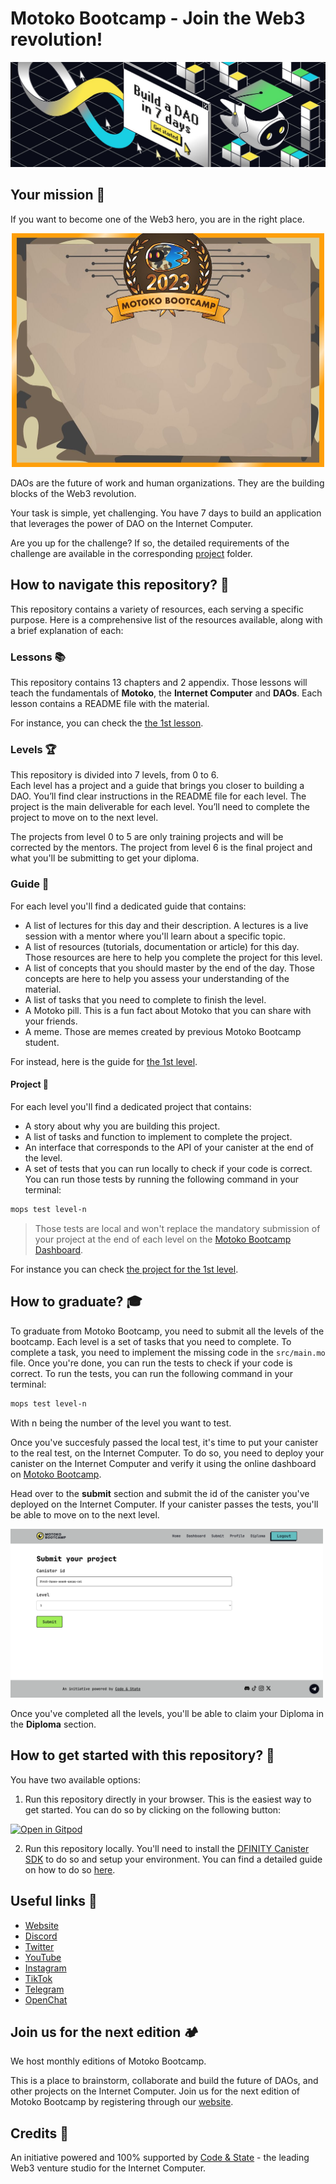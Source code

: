 # Motoko Bootcamp - Join the Web3 revolution!

<p> <img src="./assets/readme/build_a_dao_in_seven_days.jpeg" alt="Build" /> </p>

## Your mission 📜

If you want to become one of the Web3 hero, you are in the right place. <br/>

<p align="center"> <img src="./assets/readme/diploma_mbc.jpg" alt="Build" width="500px" /> </p>

DAOs are the future of work and human organizations. They are the building blocks of the Web3 revolution. <br/>

Your task is simple, yet challenging. You have 7 days to build an application that leverages the power of DAO on the Internet Computer. <br/>

Are you up for the challenge? If so, the detailed requirements of the challenge are available in the corresponding [project](./levels/level_6/PROJECT.MD) folder.

## How to navigate this repository? 🧭

This repository contains a variety of resources, each serving a specific purpose. Here is a comprehensive list of the resources available, along with a brief explanation of each:

### Lessons 📚

This repository contains 13 chapters and 2 appendix. Those lessons will teach the fundamentals of **Motoko**, the **Internet Computer** and **DAOs**. Each lesson contains a README file with the material.

For instance, you can check the [the 1st lesson](./lessons/chapter-1/CHAPTER-1.MD).

### Levels 🏆

This repository is divided into 7 levels, from 0 to 6. <br/>
Each level has a project and a guide that brings you closer to building a DAO. You’ll find clear instructions in the README file for each level. The project is the main deliverable for each level. You’ll need to complete the project to move on to the next level.

The projects from level 0 to 5 are only training projects and will be corrected by the mentors. The project from level 6 is the final project and what you'll be submitting to get your diploma.

### Guide 📖

For each level you'll find a dedicated guide that contains:

- A list of lectures for this day and their description. A lectures is a live session with a mentor where you'll learn about a specific topic.
- A list of resources (tutorials, documentation or article) for this day. Those resources are here to help you complete the project for this level.
- A list of concepts that you should master by the end of the day. Those concepts are here to help you assess your understanding of the material.
- A list of tasks that you need to complete to finish the level.
- A Motoko pill. This is a fun fact about Motoko that you can share with your friends.
- A meme. Those are memes created by previous Motoko Bootcamp student.

For instead, here is the guide for [the 1st level](./levels/level_1/README.MD).

#### Project 📝

For each level you'll find a dedicated project that contains:

- A story about why you are building this project.
- A list of tasks and function to implement to complete the project.
- An interface that corresponds to the API of your canister at the end of the level.
- A set of tests that you can run locally to check if your code is correct. You can run those tests by running the following command in your terminal:

```bash
mops test level-n
```

> Those tests are local and won't replace the mandatory submission of your project at the end of each level on the [Motoko Bootcamp Dashboard](https://www.motokobootcamp.com/).

For instance you can check [the project for the 1st level](./levels/level_1/project/PROJECT.MD).

## How to graduate? 🎓

To graduate from Motoko Bootcamp, you need to submit all the levels of the bootcamp. Each level is a set of tasks that you need to complete. To complete a task, you need to implement the missing code in the `src/main.mo` file. Once you're done, you can run the tests to check if your code is correct. To run the tests, you can run the following command in your terminal:

```bash
mops test level-n
```

With n being the number of the level you want to test.

Once you've succesfuly passed the local test, it's time to put your canister to the real test, on the Internet Computer. To do so, you need to deploy your canister on the Internet Computer and verify it using the online dashboard on [Motoko Bootcamp](https://www.motokobootcamp.com/).

Head over to the **submit** section and submit the id of the canister you've deployed on the Internet Computer. If your canister passes the tests, you'll be able to move on to the next level.

<p> <img src="./assets/submit_mbc.png" alt="Submit" width="500"/> </p>

Once you've completed all the levels, you'll be able to claim your Diploma in the **Diploma** section.

## How to get started with this repository? 🚀

You have two available options:

1. Run this repository directly in your browser. This is the easiest way to get started. You can do so by clicking on the following button:

[![Open in Gitpod](https://gitpod.io/button/open-in-gitpod.svg)](https://gitpod.io/#https://github.com/motoko-bootcamp/dao-adventure)

2. Run this repository locally. You'll need to install the [DFINITY Canister SDK](https://sdk.dfinity.org/docs/quickstart/local-quickstart.html) to do so and setup your environment. You can find a detailed guide on how to do so [here](https://www.youtube.com/watch?v=DTDP7WYU07w).

## Useful links 🔗

- [Website](https://www.motokobootcamp.com/)
- [Discord](https://discord.gg/uAvPEZtD4e)
- [Twitter](https://twitter.com/motoko_bootcamp/)
- [YouTube](https://www.youtube.com/@motoko_bootcamp)
- [Instagram](https://www.instagram.com/motokobootcamp/)
- [TikTok](https://www.tiktok.com/@motoko_bootcamp)
- [Telegram](https://t.me/+pwW_RfcXsscyMTQ0)
- [OpenChat](https://oc.app/community/kvmak-aaaaa-aaaar-atmsq-cai/channel/296950142123807371690206543790609462636/?ref=lfwpr-yyaaa-aaaaf-abvzq-cai)

## Join us for the next edition 🏕️

We host monthly editions of Motoko Bootcamp.

This is a place to brainstorm, collaborate and build the future of DAOs, and other projects on the Internet Computer. Join us for the next edition of Motoko Bootcamp by registering through our [website](https://www.motokobootcamp.com/).

## Credits 🙏

An initiative powered and 100% supported by [Code & State](https://codeandstate.com/) - the leading Web3 venture studio for the Internet Computer.
